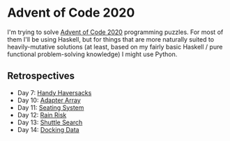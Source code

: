# Advent of Code 2020

I'm trying to solve [Advent of Code 2020](https://adventofcode.com/2020/) programming puzzles. For most of them I'll be using Haskell, but for things that are more naturally suited to heavily-mutative solutions (at least, based on my fairly basic Haskell / pure functional problem-solving knowledge) I might use Python.

## Retrospectives

* Day 7: [Handy Haversacks](https://github.com/DestyNova/advent_of_code_2020/blob/main/day7/retro.md)
* Day 10: [Adapter Array](https://github.com/DestyNova/advent_of_code_2020/blob/main/day10/retro.md)
* Day 11: [Seating System](https://github.com/DestyNova/advent_of_code_2020/blob/main/day11/retro.md)
* Day 12: [Rain Risk](https://github.com/DestyNova/advent_of_code_2020/blob/main/day12/retro.md)
* Day 13: [Shuttle Search](https://github.com/DestyNova/advent_of_code_2020/blob/main/day13/retro.md)
* Day 14: [Docking Data](https://github.com/DestyNova/advent_of_code_2020/blob/main/day14/retro.md)

